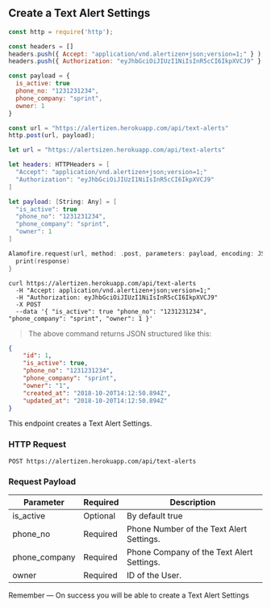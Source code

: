 ## Create a Text Alert Settings

```javascript
const http = require('http');

const headers = [] 
headers.push({ Accept: "application/vnd.alertizen+json;version=1;" } ); 
headers.push({ Authorization: "eyJhbGciOiJIUzI1NiIsInR5cCI6IkpXVCJ9" } ); 

const payload = {
  is_active: true
  phone_no: "1231231234",
  phone_company: "sprint",
  owner: 1
}

const url = "https://alertizen.herokuapp.com/api/text-alerts"
http.post(url, payload);
```


```swift
let url = "https://alertsizen.herokuapp.com/api/text-alerts"

let headers: HTTPHeaders = [
  "Accept": "application/vnd.alertizen+json;version=1;"
  "Authorization": "eyJhbGciOiJIUzI1NiIsInR5cCI6IkpXVCJ9"
]

let payload: [String: Any] = [
  "is_active": true
  "phone_no": "1231231234",
  "phone_company": "sprint",
  "owner": 1
]

Alamofire.request(url, method: .post, parameters: payload, encoding: JSONEncoding.default, headers: headers).responseJSON { response in
  print(response)
}
```

```shell
curl https://alertizen.herokuapp.com/api/text-alerts
  -H "Accept: application/vnd.alertizen+json;version=1;"
  -H "Authorization: eyJhbGciOiJIUzI1NiIsInR5cCI6IkpXVCJ9"
  -X POST
  --data '{ "is_active": true "phone_no": "1231231234", "phone_company": "sprint", "owner": 1 }'
```

> The above command returns JSON structured like this:

```json
{
    "id": 1,
    "is_active": true,
    "phone_no": "1231231234",
    "phone_company": "sprint",
    "owner": "1",
    "created_at": "2018-10-20T14:12:50.894Z",
    "updated_at": "2018-10-20T14:12:50.894Z"
}
```

This endpoint creates a Text Alert Settings.

### HTTP Request

`POST https://alertizen.herokuapp.com/api/text-alerts`

### Request Payload

Parameter | Required | Description
--------- | ------- | -----------
is_active | Optional | By default true
phone_no | Required | Phone Number of the Text Alert Settings.
phone_company | Required | Phone Company of the Text Alert Settings.
owner | Required | ID of the User.




<aside class="success">
Remember — On success you will be able to create a Text Alert Settings
</aside>



